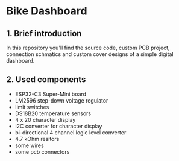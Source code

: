 # Bike Dashboard

## 1. Brief introduction

In this repository you'll find the source code, custom PCB project, connection schmatics and custom cover designs of a simple digital dashboard.

## 2. Used components

- ESP32-C3 Super-Mini board
- LM2596 step-down voltage regulator
- limit switches
- DS18B20 temperature sensors
- 4 x 20 character display
- I2C converter for character display
- bi-directional 4 channel logic level converter
- 4.7 kOhm resitors
- some wires
- some pcb connectors


